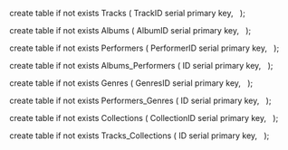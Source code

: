 create table if not exists Tracks (
TrackID serial primary key,
 
);

create table if not exists Albums (
AlbumID serial primary key,
 
);

create table if not exists Performers (
PerformerID serial primary key,
 
);

create table if not exists Albums_Performers (
ID serial primary key,
 
);

create table if not exists Genres (
GenresID serial primary key,
 
);

create table if not exists Performers_Genres (
ID serial primary key,
 
);

create table if not exists Collections (
CollectionID serial primary key,
 
);

create table if not exists Tracks_Collections (
ID serial primary key,
 
);

